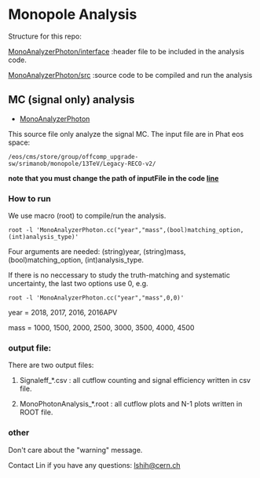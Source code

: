 # Monopole Analysis

Structure for this repo:

[MonoAnalyzerPhoton/interface](https://github.com/sun51027/Monopole-Analysis/tree/main/MonoAnalyzerPhoton/interface)
:header file to be included in the analysis code.

[MonoAnalyzerPhoton/src](https://github.com/sun51027/Monopole-Analysis/tree/main/MonoAnalyzerPhoton/src)
:source code to be compiled and run the analysis

## MC (signal only) analysis

+ [MonoAnalyzerPhoton](https://github.com/sun51027/Monopole-Analysis/blob/main/MonoAnalyzerPhoton/src/MonoAnalyzerPhoton.cc)

This source file only analyze the signal MC. The input file are in Phat eos space:

`/eos/cms/store/group/offcomp_upgrade-sw/srimanob/monopole/13TeV/Legacy-RECO-v2/`

**note that you must change the path of inputFile in the code [line](https://github.com/sun51027/Monopole-Analysis/blob/main/MonoAnalyzerPhoton/src/MonoAnalyzerPhoton.cc#L393)**

### How to run

We use macro (root) to compile/run the analysis. 

`root -l 'MonoAnalyzerPhoton.cc("year","mass",(bool)matching_option,(int)analysis_type)' `

Four arguments are needed: (string)year, (string)mass, (bool)matching_option, (int)analysis_type.

If there is no neccessary to study the truth-matching and systematic uncertainty, the last two options use 0, e.g.

`root -l 'MonoAnalyzerPhoton.cc("year","mass",0,0)' `

year = 2018, 2017, 2016, 2016APV

mass = 1000, 1500, 2000, 2500, 3000, 3500, 4000, 4500

### output file:

There are two output files: 

1. Signaleff_*.csv : all cutflow counting and signal efficiency written in csv file. 

2. MonoPhotonAnalysis_*.root : all cutflow plots and N-1 plots written in ROOT file.

### other 

Don't care about the "warning" message.

Contact Lin if you have any questions: lshih@cern.ch



